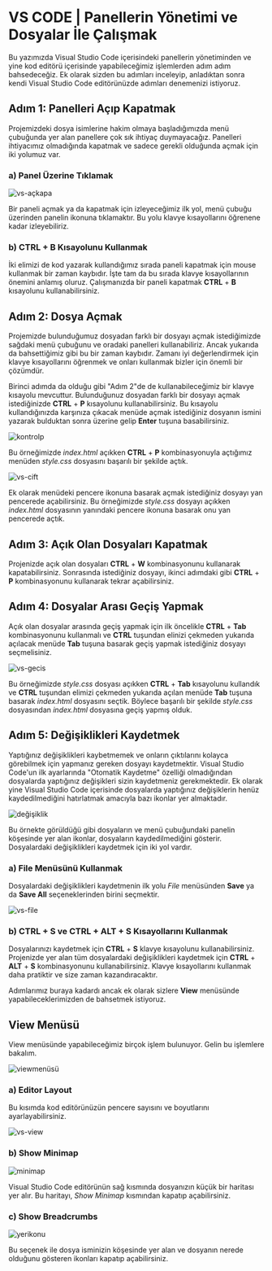 # VS CODE | Panellerin Yönetimi ve Dosyalar İle Çalışmak	



Bu yazımızda Visual Studio Code içerisindeki panellerin yönetiminden ve yine kod editörü içerisinde yapabileceğimiz işlemlerden adım adım bahsedeceğiz. Ek olarak sizden bu adımları inceleyip, anladıktan sonra kendi Visual Studio Code editörünüzde adımları denemenizi istiyoruz. 



## Adım 1: Panelleri Açıp Kapatmak

Projemizdeki dosya isimlerine hakim olmaya başladığımızda menü çubuğunda yer alan panellere çok sık ihtiyaç duymayacağız. Panelleri ihtiyacımız olmadığında kapatmak ve sadece gerekli olduğunda açmak için iki yolumuz var.



### a) Panel Üzerine Tıklamak

![vs-açkapa](https://raw.githubusercontent.com/Kodluyoruz/taskforce/main/editor-kullanimi/visual-studio-code/vs-panellerinyonetimi/figures/vs-a%C3%A7kapa.gif)

Bir paneli açmak ya da kapatmak için izleyeceğimiz ilk yol, menü çubuğu üzerinden panelin ikonuna tıklamaktır. Bu yolu klavye kısayollarını öğrenene kadar izleyebiliriz.



### b) CTRL + B Kısayolunu Kullanmak

İki elimizi de kod yazarak kullandığımız sırada paneli kapatmak için mouse kullanmak bir zaman kaybıdır. İşte tam da bu sırada klavye kısayollarının önemini anlamış oluruz. Çalışmanızda bir paneli kapatmak **CTRL** + **B** kısayolunu kullanabilirsiniz.



## Adım 2: Dosya Açmak

Projemizde bulunduğumuz dosyadan farklı bir dosyayı açmak istediğimizde sağdaki menü çubuğunu ve oradaki panelleri kullanabiliriz. Ancak yukarıda da bahsettiğimiz gibi bu bir zaman kaybıdır. Zamanı iyi değerlendirmek için klavye kısayollarını öğrenmek ve onları kullanmak bizler için önemli bir çözümdür.



Birinci adımda da olduğu gibi "Adım 2"de de kullanabileceğimiz bir klavye kısayolu mevcuttur. Bulunduğunuz dosyadan farklı bir dosyayı açmak istediğinizde **CTRL** + **P** kısayolunu kullanabilirsiniz. Bu kısayolu kullandığınızda karşınıza çıkacak menüde açmak istediğiniz dosyanın ismini yazarak bulduktan sonra üzerine gelip **Enter** tuşuna basabilirsiniz.



![kontrolp](https://raw.githubusercontent.com/Kodluyoruz/taskforce/main/editor-kullanimi/visual-studio-code/vs-panellerinyonetimi/figures/kontrolp.gif)

Bu örneğimizde *index.html* açıkken **CTRL** + **P** kombinasyonuyla açtığımız menüden *style.css* dosyasını başarılı bir şekilde açtık.



![vs-cift](https://raw.githubusercontent.com/Kodluyoruz/taskforce/main/editor-kullanimi/visual-studio-code/vs-panellerinyonetimi/figures/vs-cift.gif)

Ek olarak menüdeki pencere ikonuna basarak açmak istediğiniz dosyayı yan pencerede açabilirsiniz. Bu örneğimizde *style.css* dosyayı açıkken *index.html* dosyasının yanındaki pencere ikonuna basarak onu yan pencerede açtık.



## Adım 3: Açık Olan Dosyaları Kapatmak

Projenizde açık olan dosyaları **CTRL** + **W** kombinasyonunu kullanarak kapatabilirsiniz. Sonrasında istediğiniz dosyayı, ikinci adımdaki gibi **CTRL** + **P** kombinasyonunu kullanarak tekrar açabilirsiniz.



## Adım 4: Dosyalar Arası Geçiş Yapmak

Açık olan dosyalar arasında geçiş yapmak için ilk öncelikle **CTRL** + **Tab** kombinasyonunu kullanmalı ve **CTRL** tuşundan elinizi çekmeden yukarıda açılacak menüde **Tab** tuşuna basarak geçiş yapmak istediğiniz dosyayı seçmelisiniz.

![vs-gecis](https://raw.githubusercontent.com/Kodluyoruz/taskforce/main/editor-kullanimi/visual-studio-code/vs-panellerinyonetimi/figures/vs-gecis.gif)

Bu örneğimizde *style.css* dosyası açıkken **CTRL** + **Tab** kısayolunu kullandık ve **CTRL** tuşundan elimizi çekmeden yukarıda açılan menüde **Tab** tuşuna basarak *index.html* dosyasını seçtik. Böylece başarılı bir şekilde *style.css* dosyasından *index.html* dosyasına geçiş yapmış olduk.



## Adım 5: Değişiklikleri Kaydetmek

Yaptığınız değişiklikleri kaybetmemek ve onların çıktılarını kolayca görebilmek için yapmanız gereken dosyayı kaydetmektir. Visual Studio Code'un ilk ayarlarında "Otomatik Kaydetme" özelliği olmadığından dosyalarda yaptığınız değişikleri sizin kaydetmeniz gerekmektedir. Ek olarak yine Visual Studio Code içerisinde dosyalarda yaptığınız değişiklerin henüz kaydedilmediğini hatırlatmak amacıyla bazı ikonlar yer almaktadır. 

![değişiklik](https://raw.githubusercontent.com/Kodluyoruz/taskforce/main/editor-kullanimi/visual-studio-code/vs-panellerinyonetimi/figures/de%C4%9Fi%C5%9Fiklik.png)

Bu örnekte görüldüğü gibi dosyaların ve menü çubuğundaki panelin köşesinde yer alan ikonlar, dosyaların kaydedilmediğini gösterir. Dosyalardaki değişiklikleri kaydetmek için iki yol vardır.



### a) File Menüsünü Kullanmak

Dosyalardaki değişiklikleri kaydetmenin ilk yolu *File* menüsünden **Save** ya da **Save All** seçeneklerinden birini seçmektir.

![vs-file](https://raw.githubusercontent.com/Kodluyoruz/taskforce/main/editor-kullanimi/visual-studio-code/vs-panellerinyonetimi/figures/vs-file.gif)



### b) CTRL + S ve CTRL + ALT + S Kısayollarını Kullanmak

Dosyalarınızı kaydetmek için **CTRL** + **S** klavye kısayolunu kullanabilirsiniz. Projenizde yer alan tüm dosyalardaki değişiklikleri kaydetmek için **CTRL** + **ALT** + **S** kombinasyonunu kullanabilirsiniz. Klavye kısayollarını kullanmak daha pratiktir ve size zaman kazandıracaktır.



Adımlarımız buraya kadardı ancak ek olarak sizlere **View** menüsünde yapabileceklerimizden de bahsetmek istiyoruz.



## View Menüsü

View menüsünde yapabileceğimiz birçok işlem bulunuyor. Gelin bu işlemlere bakalım.

![viewmenüsü](https://raw.githubusercontent.com/Kodluyoruz/taskforce/main/editor-kullanimi/visual-studio-code/vs-panellerinyonetimi/figures/viewmen%C3%BCs%C3%BC.png)



### a) Editor Layout

Bu kısımda kod editörünüzün pencere sayısını ve boyutlarını ayarlayabilirsiniz.

![vs-view](https://raw.githubusercontent.com/Kodluyoruz/taskforce/main/editor-kullanimi/visual-studio-code/vs-panellerinyonetimi/figures/vs-view.gif)



### b) Show Minimap

![minimap](https://raw.githubusercontent.com/Kodluyoruz/taskforce/main/editor-kullanimi/visual-studio-code/vs-panellerinyonetimi/figures/minimap.png)

Visual Studio Code editörünün sağ kısmında dosyanızın küçük bir haritası yer alır. Bu haritayı, *Show Minimap* kısmından kapatıp açabilirsiniz.



### c) Show Breadcrumbs

![yerikonu](https://raw.githubusercontent.com/Kodluyoruz/taskforce/main/editor-kullanimi/visual-studio-code/vs-panellerinyonetimi/figures/yerikonu.png)

Bu seçenek ile dosya isminizin köşesinde yer alan ve dosyanın nerede olduğunu gösteren ikonları kapatıp açabilirsiniz.